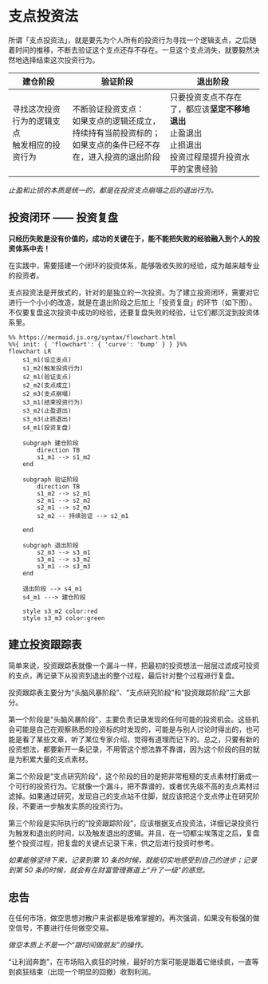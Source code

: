 # 支点投资法

所谓「支点投资法」，就是要先为个人所有的投资行为寻找一个逻辑支点，之后随着时间的推移，不断去验证这个支点还存不存在。一旦这个支点消失，就要毅然决然地选择结束这次投资行为。

| 建仓阶段 | 验证阶段 | 退出阶段 |
| -- | -- | -- |
| 寻找这次投资行为的逻辑支点<br/>触发相应的投资行为 | 不断验证投资支点：<br/>如果支点的逻辑还成立，持续持有当前投资标的；<br/>如果支点的条件已经不存在，进入投资的退出阶段 | 只要投资支点不存在了，都应该**坚定不移地退出**<br />止盈退出<br />止损退出<br/>投资过程是提升投资水平的宝贵经验 |

*止盈和止损的本质是统一的，都是在投资支点崩塌之后的退出行为。*

## 投资闭环 —— 投资复盘

**只经历失败是没有价值的，成功的关键在于，能不能把失败的经验融入到个人的投资体系中去！**

在实践中，需要搭建一个闭环的投资体系，能够吸收失败的经验，成为越来越专业的投资者。

支点投资法是开放式的，针对的是独立的一次投资。为了建立投资闭环，需要对它进行一个小小的改造，就是在退出阶段之后加上「投资复盘」的环节（如下图）。不仅要复盘这次投资中成功的经验，还要复盘失败的经验，让它们都沉淀到投资体系里。

```mermaid
%% https://mermaid.js.org/syntax/flowchart.html
%%{ init: { 'flowchart': { 'curve': 'bump' } } }%%
flowchart LR
    s1_m1(设立支点)
    s1_m2(触发投资行为)
    s2_m1(验证支点)
    s2_m2(支点成立)
    s2_m3(支点崩塌)
    s3_m1(结束投资行为)
    s3_m2(止盈退出)
    s3_m3(止损退出)
    s4_m1(投资复盘)

    subgraph 建仓阶段
        direction TB
        s1_m1 --> s1_m2
    end

    subgraph 验证阶段
        direction TB
        s1_m2 --> s2_m1
        s2_m1 --> s2_m2
        s2_m1 --> s2_m3
        s2_m2 -- 持续验证 --> s2_m1

    end

    subgraph 退出阶段
        s2_m3 --> s3_m1
        s3_m1 --> s3_m2
        s3_m1 --> s3_m3
    end

    退出阶段 --> s4_m1
    s4_m1 ---> 建仓阶段

    style s3_m2 color:red
    style s3_m3 color:green
```

## 建立投资跟踪表

简单来说，投资跟踪表就像一个漏斗一样，把最初的投资想法一层层过滤成可投资的支点，再记录下从投资到退出的整个过程，最后针对整个过程进行复盘。

投资跟踪表主要分为“头脑风暴阶段”、“支点研究阶段”和“投资跟踪阶段”三大部分。

第一个阶段是“头脑风暴阶段”，主要负责记录发现的任何可能的投资机会。这些机会可能是自己在观察熟悉的投资标的时发现的，可能是与别人讨论时得出的，也可能是看了某些文章，听了某位专家介绍，觉得有道理而记下的。总之，只要有新的投资想法，都要新开一条记录，不用管这个想法靠不靠谱，因为这个阶段的目的就是为积累大量的支点素材。

第二个阶段是“支点研究阶段”，这个阶段的目的是把非常粗糙的支点素材打磨成一个可行的投资行为。它就像一个漏斗，把不靠谱的，或者优先级不高的支点素材过滤掉。如果通过研究，发现自己的支点站不住脚，就应该把这个支点停止在研究阶段，不要进一步触发实质的投资行为。

第三个阶段是实际执行的“投资跟踪阶段”，应该根据支点投资法，详细记录投资行为触发和退出的时间，以及触发退出的逻辑。并且，在一切都尘埃落定之后，复盘整个投资过程，把复盘的关键点记录下来，供之后进行投资时参考。

*如果能够坚持下来，记录到第 10 条的时候，就能切实地感受到自己的进步；记录到第 50 条的时候，就会有在财富管理赛道上“升了一级”的感觉。*

## 忠告

在任何市场，做空思想对散户来说都是极难掌握的。再次强调，如果没有极强的做空信号，不要进行任何做空交易。

*做空本质上不是一个“跟时间做朋友”的操作。*

“让利润奔跑”，在市场陷入疯狂的时候，最好的方案可能是跟着它继续疯，一直等到疯狂结束（出现一个明显的回撤）收割利润。
